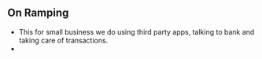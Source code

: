 ## On Ramping

- This for small business we do using third party apps, talking to bank and taking care of transactions.
-
